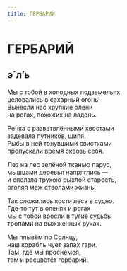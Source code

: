 ```yaml
---
title: ГЕРБАРИЙ
---
```


<h1>ГЕРБАРИЙ</h1>

<h2>э´л’ь</h2>

<section>

Мы с тобой в холодных подземельях\
целовались в сахарный огонь!\
Вынесли нас хрупкие олени\
на рогах, похожих на ладонь.

Речка с разветвлёнными хвостами\
задевала путников, шипя.\
Рыбы в ней тонувшими свистками\
пропускали время сквозь себя.

Лез на лес зелёной тканью парус,\
мышцами деревья напряглись&thinsp;&mdash;&thinsp;\
и сползла трухою рыхлой старость,\
оголяя меж стволами жизнь!

Так сложились кости леса в судно.\
Где&hyphen;то тут в оленях и рогах\
мы с тобой вросли в тугие судьбы\
тропами на выжженных руках.

Мы плывём по Солнцу,\
наш корабль чует запах гари.\
Там, где мы проснёмся,\
там и расцветёт гербарий.

</section>
